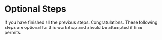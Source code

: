 # Optional Steps

If you have finished all the previous steps. Congratulations. These following steps are optional for this workshop and should be attempted if time permits.


